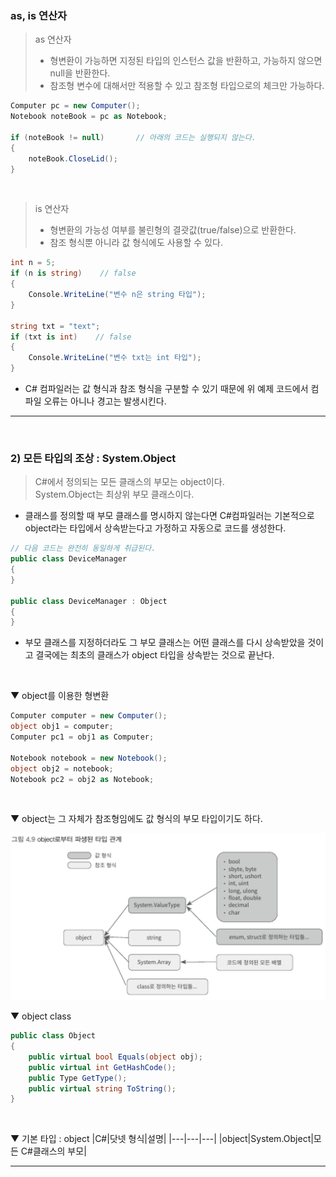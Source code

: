 ### as, is 연산자
> as 연산자    
> - 형변환이 가능하면 지정된 타입의 인스턴스 값을 반환하고, 가능하지 않으면 null을 반환한다.    
> - 참조형 변수에 대해서만 적용할 수 있고 참조형 타입으로의 체크만 가능하다.

```csharp
Computer pc = new Computer();
Notebook noteBook = pc as Notebook;

if (noteBook != null)       // 아래의 코드는 실행되지 않는다.
{
    noteBook.CloseLid();
}
```
<br>

> is 연산자    
> - 형변환의 가능성 여부를 불린형의 결괏값(true/false)으로 반환한다.    
> - 참조 형식뿐 아니라 값 형식에도 사용할 수 있다.

```csharp
int n = 5;
if (n is string)    // false
{
    Console.WriteLine("변수 n은 string 타입");
}

string txt = "text";
if (txt is int)    // false
{
    Console.WriteLine("변수 txt는 int 타입");
}
```
- C# 컴파일러는 값 형식과 참조 형식을 구분할 수 있기 때문에 위 예제 코드에서 컴파일 오류는 아니나 경고는 발생시킨다.
****
<br>

### 2) 모든 타입의 조상 : System.Object
> C#에서 정의되는 모든 클래스의 부모는 object이다.    
> System.Object는 최상위 부모 클래스이다.
- 클래스를 정의할 때 부모 클래스를 명시하지 않는다면 C#컴파일러는 기본적으로 object라는 타입에서 상속받는다고 가정하고 자동으로 코드를 생성한다.
```csharp
// 다음 코드는 완전히 동일하게 취급된다.
public class DeviceManager
{
}

public class DeviceManager : Object
{
}
```
- 부모 클래스를 지정하더라도 그 부모 클래스는 어떤 클래스를 다시 상속받았을 것이고 결국에는 최초의 클래스가 object 타입을 상속받는 것으로 끝난다.
<br>

▼ object를 이용한 형변환
```csharp
Computer computer = new Computer();
object obj1 = computer;
Computer pc1 = obj1 as Computer;

Notebook notebook = new Notebook();
object obj2 = notebook;
Notebook pc2 = obj2 as Notebook;
```
<br>

▼ object는 그 자체가 참조형임에도 값 형식의 부모 타입이기도 하다.

<img src="../Images/4_09.png" width="700"/>

<br>

▼ object class
```csharp
public class Object
{
    public virtual bool Equals(object obj);
    public virtual int GetHashCode();
    public Type GetType();
    public virtual string ToString();
}
```
<br>

▼ 기본 타입 : object
|C#|닷넷 형식|설명|
|---|---|---|
|object|System.Object|모든 C#클래스의 부모|

****
<br>
